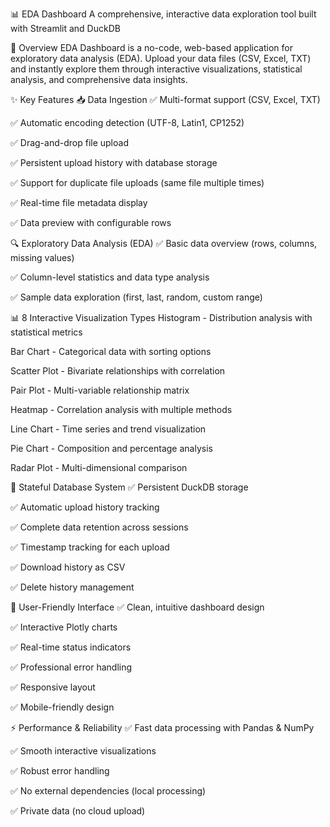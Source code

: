 📊 EDA Dashboard
A comprehensive, interactive data exploration tool built with Streamlit and DuckDB



🎯 Overview
EDA Dashboard is a no-code, web-based application for exploratory data analysis (EDA). Upload your data files (CSV, Excel, TXT) and instantly explore them through interactive visualizations, statistical analysis, and comprehensive data insights.



✨ Key Features
📥 Data Ingestion
✅ Multi-format support (CSV, Excel, TXT)

✅ Automatic encoding detection (UTF-8, Latin1, CP1252)

✅ Drag-and-drop file upload

✅ Persistent upload history with database storage

✅ Support for duplicate file uploads (same file multiple times)

✅ Real-time file metadata display

✅ Data preview with configurable rows


🔍 Exploratory Data Analysis (EDA)
✅ Basic data overview (rows, columns, missing values)

✅ Column-level statistics and data type analysis

✅ Sample data exploration (first, last, random, custom range)

📊 8 Interactive Visualization Types
Histogram - Distribution analysis with statistical metrics

Bar Chart - Categorical data with sorting options

Scatter Plot - Bivariate relationships with correlation

Pair Plot - Multi-variable relationship matrix

Heatmap - Correlation analysis with multiple methods

Line Chart - Time series and trend visualization

Pie Chart - Composition and percentage analysis

Radar Plot - Multi-dimensional comparison

💾 Stateful Database System
✅ Persistent DuckDB storage

✅ Automatic upload history tracking

✅ Complete data retention across sessions

✅ Timestamp tracking for each upload

✅ Download history as CSV

✅ Delete history management

🎨 User-Friendly Interface
✅ Clean, intuitive dashboard design

✅ Interactive Plotly charts

✅ Real-time status indicators

✅ Professional error handling

✅ Responsive layout

✅ Mobile-friendly design

⚡ Performance & Reliability
✅ Fast data processing with Pandas & NumPy

✅ Smooth interactive visualizations

✅ Robust error handling

✅ No external dependencies (local processing)

✅ Private data (no cloud upload)

